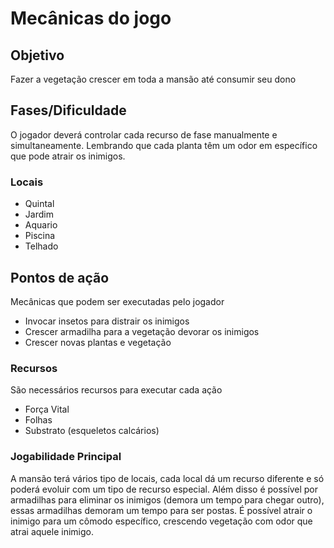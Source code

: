 # Mecânicas do jogo

## Objetivo

Fazer a vegetação crescer em toda a mansão até consumir seu dono

## Fases/Dificuldade

O jogador deverá controlar cada recurso de fase manualmente e simultaneamente. Lembrando que cada planta têm um odor em específico que pode atrair os inimigos.

### Locais

* Quintal
* Jardim
* Aquario
* Piscina
* Telhado

## Pontos de ação

Mecânicas que podem ser executadas pelo jogador

* Invocar insetos para distrair os inimigos
* Crescer armadilha para a vegetação devorar os inimigos
* Crescer novas plantas e vegetação

### Recursos

São necessários recursos para executar cada ação

* Força Vital
* Folhas
* Substrato (esqueletos calcários)

### Jogabilidade Principal

A mansão terá vários tipo de locais, cada local dá um recurso diferente e só poderá evoluir com um tipo de recurso especial. Além disso é possível por armadilhas para eliminar os inimigos (demora um tempo para chegar outro), essas armadilhas demoram um tempo para ser postas. É possível atrair o inimigo para um cômodo específico, crescendo vegetação com odor que atrai aquele inimigo.